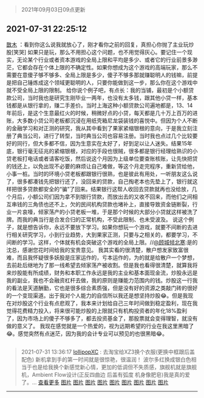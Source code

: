 > 2021年09月03日09点更新
<link rel="stylesheet" href="https://cdn.jsdelivr.net/gh/taotie6/sampleJSON@main/css/photo_show.css">


 ## 2021-07-31 22:25:12 

 [㪚木](https://www.coolapk.com/feed/28812106?shareKey=M2ViNDZkYWZhMWYwNjEzMTc4MzA~) ：看到你这么说我就放心了，刚才看你之前的回复，真担心你抛了主业玩炒股[笑哭]
如果只是玩，那么不用担心这个问题，也不用觉得灰心。要记住一个现实，无论某个行业或者资本游戏的全局上限和平均是多少、或者它的行业前景多渺茫，它都会存在个体上限的不确定性。如果你想成为这个游戏的高端玩家<!--break-->，那么不需要在意傻子够不够多、全局上限是多少，傻子不够多那就赚聪明人的钱嘛，前提是把自己锤炼成这个领域更聪明的人，只要你能做到这一步，那么你在这个游戏中就不受全局上限的限制。
给你说个例子吧，有点长：我的当铺，最初是个小额贷款公司，当时我也是研究生刚毕业一两年，也没有太多钱，跟其他小贷一样，基本钱都是从银行拿的，赚二手差价。当时上海这种小额贷款公司遍地都是，13、14年前后，是这个生意最红火的时候，稍微好点的小贷，每天都是几十万上百万的进账，大多数小贷公司老板都沉浸在用纸壳箱尼龙袋装钱的喜悦中。但因为个人不断的金融学习和对正测的研究，我从其中看到了果家紧缩银根的意向，于是我立刻注册了典当公司，进行了转型，当时典当公司也容易注册。当时我也点过几个比较要好的同行，但大多都不信，因为生意实在太好了，好到足以让人迷失。结果15年底，银行毫无征兆的紧缩银根，对应的手段也很贼，很多都是银行经理给熟识的小贷老板打电话或者请客吃饭，然后说这个月因为上级单位要查账核账，让先快把贷的钱还上，以免出现不必要的麻烦让自己难做，等这个月走完程序，重新贷给他，小事一桩。当时的环境小贷老板都跟银行很熟，也是彼此有用处，一听朋友这么说了，很多都凑钱先把银行还了，没回来的贷款，自己掏老本也先垫上了，银行就这样把很多贷款都安全的“骗”了回来。结果银行这帮人收回去贷款就再也没给放，几个月后，小额公司们因为拿不到银行贷款，而放出去的又收不回来，而他们之间相互串钱的三角债也还不上，欠的民间机构贷款也堵补上，直接导致资金链断裂，行业一片哀嚎，倾家荡产的小贷老板一堆，于是那个时候的大部分小贷就这样被洗了牌。而我的典当行是合发合归的正常机构，不受此限制、也未受波及。
说这个例子，就是想告诉你，永远不要放下学习。如果你想玩一个游戏，就要不间断的去进行相关研究学习，小到行业趋势，大到果家正测，只要与之相关的，都要学习，不间断的学习。这样，个体就有机会突破这个游戏的全局上限。//<a class="feed-link-uname" href="/u/顾城倾北寒">@顾城倾北寒</a>:是的沈总，感谢您花时间给我的宝贵意见。
我其实看的很清楚，散户想发家致富很难，而且我怀疑很多妖股是庄家运作的，亏本运作的，为的就是给散户一个梦想，去前赴后继地为了那一线希望去倾家荡产被收割。但是我也看得很清楚，就算我将来炒股能有所成绩，财务和本职工作永远是我的主业和基本面现金流，炒股永远是我的副业，我也不会融资杠杆去做，我的原则是赚能力范围内的钱。炒股这一行我的看法是天道酬勤，它也是很多综合素质强，但是没有好的资源之类敲门砖的很好的一个变现渠道。出于我对个人能力的自信所以我还是想坚持炒股😂。但是我现在对炒股这个行业有点悲观了，我本来计划给自己三年时间做到稳定盈利，现在我觉得花费精力投入，将来很可能炒股的上限就只有机构投资者的年化18%盈利了，因为市场上的傻子不够多了，都去投资基金了，那股票就会变得理智，就没有做的意义了。
我现在感觉就是一个热爱的，视为远期希望的行业在我这里黑暗了😂。感觉突然有点迷茫，因为我的会计专业可以预见的也很黑暗😂。 

<div class="album">
<img class="img-item" src="" />
</div>

> 2021-07-31 13:36:17 
> [lollipopXC](https://www.coolapk.com/feed/28799511?shareKey=MjMxNDUyZTJlMzVmNjEzMTc4MzA~) : 去淘宝给XZ3换个衣服(更换中框跟后盖配色)  新机拿到手的第一时间就是很惊艳，很温润！ 波尔多红换成银白色相当于也是给我换个新感觉新心情，更加的低调但不失质感，旗舰机就是旗舰机，Ambient Flow设计(正反四曲边 后盖有弧度 机身像肥皂)我是真的爱了。... <a href="">查看更多</a> 
[图片](http://image.coolapk.com/feed/2021/0731/13/1412859_dcddb674_9766_0127@3325x2494.jpeg)
[图片](http://image.coolapk.com/feed/2021/0731/13/1412859_42384e53_9766_0129@2494x3325.jpeg)
[图片](http://image.coolapk.com/feed/2021/0731/13/1412859_51c0e234_9766_0131@2494x3325.jpeg)
[图片](http://image.coolapk.com/feed/2021/0731/13/1412859_cb2d6d56_9766_0133@2494x3325.jpeg)
[图片](http://image.coolapk.com/feed/2021/0731/13/1412859_f6cf4751_9766_0135@2494x3325.jpeg)
[图片](http://image.coolapk.com/feed/2021/0731/13/1412859_cef29892_9766_0137@2494x3325.jpeg)
[图片](http://image.coolapk.com/feed/2021/0731/13/1412859_0bfee042_9766_0139@2494x3325.jpeg)
[图片](http://image.coolapk.com/feed/2021/0731/13/1412859_56d26605_9766_0143@3325x2494.jpeg)
[图片](http://image.coolapk.com/feed/2021/0731/13/1412859_060bfdfb_9766_0145@3325x2494.jpeg)

 ------- 

